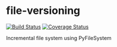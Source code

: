 file-versioning
===============

[![Build Status](https://travis-ci.org/travcunn/file-versioning.svg?branch=master)](https://travis-ci.org/travcunn/file-versioning)
[![Coverage Status](https://coveralls.io/repos/travcunn/file-versioning/badge.png)](https://coveralls.io/r/travcunn/file-versioning)

Incremental file system using PyFileSystem
